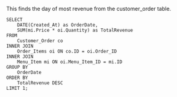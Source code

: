 This finds the day of most revenue from the customer_order table.
```postgresql
SELECT 
    DATE(Created_At) as OrderDate,
    SUM(mi.Price * oi.Quantity) as TotalRevenue
FROM 
    Customer_Order co
INNER JOIN 
    Order_Items oi ON co.ID = oi.Order_ID
INNER JOIN 
    Menu_Item mi ON oi.Menu_Item_ID = mi.ID
GROUP BY 
    OrderDate
ORDER BY 
    TotalRevenue DESC
LIMIT 1;

```